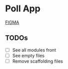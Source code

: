 # Poll App

[FIGMA](https://www.figma.com/file/3BVLsVD2abH2cpvhWje2Hm/Inside-Out-Poll?node-id=0%3A1&t=Aj48AzfHdD2uHEQv-0)

## TODOs

- [ ] See all modules front
- [ ] See empty files
- [ ] Remove scaffolding files
